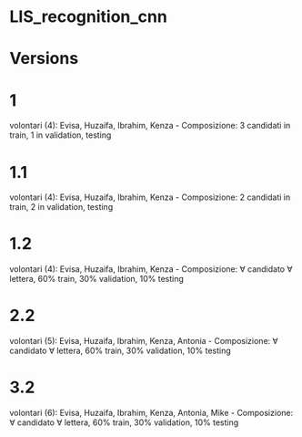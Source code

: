 # LIS_recognition_cnn

# Versions
# 1
volontari (4): Evisa, Huzaifa, Ibrahim, Kenza - Composizione: 3 candidati in train, 1 in validation, testing
# 1.1 
volontari (4): Evisa, Huzaifa, Ibrahim, Kenza - Composizione: 2 candidati in train, 2 in validation, testing
# 1.2 
volontari (4): Evisa, Huzaifa, Ibrahim, Kenza - Composizione: ∀ candidato ∀ lettera, 60% train, 30% validation, 10% testing

# 2.2
volontari (5): Evisa, Huzaifa, Ibrahim, Kenza, Antonia - Composizione: ∀ candidato ∀ lettera, 60% train, 30% validation, 10% testing
# 3.2
volontari (6): Evisa, Huzaifa, Ibrahim, Kenza, Antonia, Mike - Composizione: ∀ candidato ∀ lettera, 60% train, 30% validation, 10% testing
